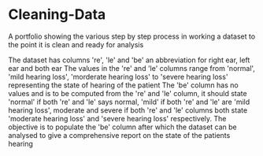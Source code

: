 # Cleaning-Data
A portfolio showing the various step by step process in working a dataset to the point it is clean and ready for analysis

The dataset has columns 're', 'le' and 'be' an abbreviation for right ear, left ear and both ear
The values in the 're' and 'le' columns range from 'normal', 'mild hearing loss', 'morderate hearing loss' to 'severe hearing loss' representing the state of hearing of the patient
The 'be' column has no values and is to be computed from the 're' and 'le' column, it should state 'normal' if both 're' and 'le' says normal, 'mild' if both 're' and 'le' are 'mild hearing loss', moderate and severe if both 're' and 'le' columns both state 'moderate hearing loss' and 'severe hearing loss' respectively.
The objective is to populate the 'be' column after which the dataset can be analysed to give a comprehensive report on the state of the patients hearing
